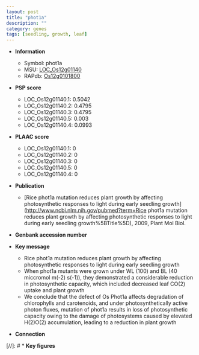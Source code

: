 ```yaml
---
layout: post
title: "phot1a"
description: ""
category: genes
tags: [seedling, growth, leaf]
---
```


* **Information**  
    + Symbol: phot1a  
    + MSU: [LOC_Os12g01140](http://rice.plantbiology.msu.edu/cgi-bin/ORF_infopage.cgi?orf=LOC_Os12g01140)  
    + RAPdb: [Os12g0101800](http://rapdb.dna.affrc.go.jp/viewer/gbrowse_details/irgsp1?name=Os12g0101800)  

* **PSP score**  
    + LOC_Os12g01140.1: 0.5042 
    + LOC_Os12g01140.2: 0.4795 
    + LOC_Os12g01140.3: 0.4795 
    + LOC_Os12g01140.5: 0.003 
    + LOC_Os12g01140.4: 0.0993 

* **PLAAC score**  
    + LOC_Os12g01140.1: 0 
    + LOC_Os12g01140.2: 0 
    + LOC_Os12g01140.3: 0 
    + LOC_Os12g01140.5: 0 
    + LOC_Os12g01140.4: 0 

* **Publication**  
    + [Rice phot1a mutation reduces plant growth by affecting photosynthetic responses to light during early seedling growth](http://www.ncbi.nlm.nih.gov/pubmed?term=Rice phot1a mutation reduces plant growth by affecting photosynthetic responses to light during early seedling growth%5BTitle%5D), 2009, Plant Mol Biol.

* **Genbank accession number**  

* **Key message**  
    + Rice phot1a mutation reduces plant growth by affecting photosynthetic responses to light during early seedling growth
    + When phot1a mutants were grown under WL (100) and BL (40 miccromol m(-2) s(-1)), they demonstrated a considerable reduction in photosynthetic capacity, which included decreased leaf CO(2) uptake and plant growth
    + We conclude that the defect of Os Phot1a affects degradation of chlorophylls and carotenoids, and under photosynthetically active photon fluxes, mutation of phot1a results in loss of photosynthetic capacity owing to the damage of photosystems caused by elevated H(2)O(2) accumulation, leading to a reduction in plant growth

* **Connection**  

[//]: # * **Key figures**  



